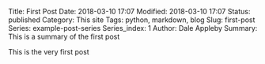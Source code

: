 Title: First Post
Date: 2018-03-10 17:07
Modified: 2018-03-10 17:07
Status: published
Category: This site
Tags: python, markdown, blog
Slug: first-post
Series: example-post-series
Series_index: 1
Author: Dale Appleby
Summary: This is a summary of the first post

This is the very first post
